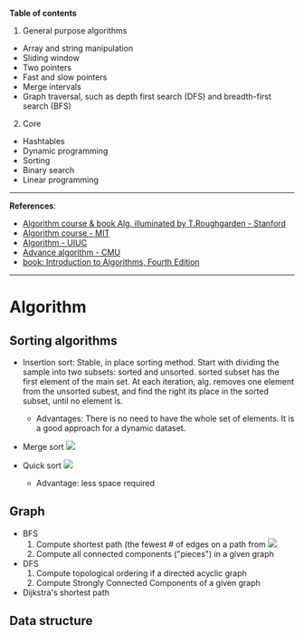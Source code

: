 
__Table of contents__

1. General purpose algorithms
  - Array and string manipulation
  - Sliding window
  - Two pointers
  - Fast and slow pointers
  - Merge intervals
  - Graph traversal, such as depth first search (DFS) and breadth-first search (BFS)
2. Core
  - Hashtables
  - Dynamic programming
  - Sorting
  - Binary search
  - Linear programming
    



---
__References__:

- [Algorithm course & book Alg. illuminated by T.Roughgarden - Stanford](https://online.stanford.edu/courses/soe-ycs0011-greedy-algorithms-minimum-spanning-trees-and-dynamic-programming)
- [Algorithm course - MIT](https://ocw.mit.edu/courses/6-046j-design-and-analysis-of-algorithms-spring-2015/video_galleries/lecture-videos/)
- [Algorithm - UIUC](https://courses.grainger.illinois.edu/cs473/fa2024/lectures.html)
- [Advance algorithm - CMU](https://www.cs.cmu.edu/afs/cs.cmu.edu/academic/class/15850-s23/www/oldindex.html)
- [book: Introduction to Algorithms, Fourth Edition](https://mitpress.mit.edu/9780262046305/introduction-to-algorithms/)


---







# Algorithm


## Sorting algorithms
- Insertion sort: Stable, in place sorting method. Start with dividing the sample into two subsets: sorted and unsorted.  sorted subset has the first element of the main set. At each iteration, alg. removes one element from the unsorted subest, and find the right its place in the sorted subset, until no element is.
  - Advantages: There is no need to have the whole set of elements. It is a good approach for a dynamic dataset.

- Merge sort <img src="https://render.githubusercontent.com/render/math?math=O(n log \: n)">
- Quick sort <img src="https://render.githubusercontent.com/render/math?math=O(n log \: n)">
  - Advantage: less space required


## Graph

- BFS
  1. Compute shortest path (the fewest # of edges on a path from <img src="https://render.githubusercontent.com/render/math?math=s\rightarrow v">
  2. Compute all connected components ("pieces") in a given graph
- DFS
  1. Compute topological ordering if a directed acyclic graph
  2. Compute Strongly Connected Components of a given graph
- Dijkstra's shortest path
  
## Data structure




